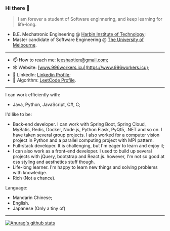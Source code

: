 ### Hi there 👋

> I am forever a student of Software enginnering, and keep learning for life-long.

- B.E. Mechatronic Engineering @ [Harbin Institute of Technology](http://www.hit.edu.cn);
- Master candidate of Software Engineering @ [The University of Melbourne](https://www.unimelb.edu.au). 

---

- 📫 How to reach me: leeshaotien@gmail.com;
- 🕸 Website: [www.996workers.icu](https://www.996workers.icu);
- 🐥 LinkedIn: [Linkedin Profile](https://www.linkedin.com/in/xiaotian-li-063821208/);
- 🧮 Algorithm: [LeetCode Profile](https://leetcode.cn/u/gorden-freeman/).

---

I can work efficiently with:
- Java, Python, JavaScript, C#, C;

I'd like to be:
- Back-end developer. I can work with Spring Boot, Spring Cloud, MyBatis, Redis, Docker, Node.js, Python Flask, PyQt5, .NET and so on. I have taken several group projects. I also worked for a computer vision project in Python and a parallel computing project with MPI pattern.
- Full-stack developer. It is challenging, but I'm eager to learn and enjoy it;
- I can also work as a front-end developer. I used to build up several projects with jQuery, bootstrap and React.js. however, I'm not so good at css styling and aesthetics stuff though.
- Life-long learner. I'm happy to learn new things and solving problems with knowledge.
- Rich (Not a chance).

Language:
- Mandarin Chinese;
- English.
- Japanese (Only a tiny of)

---
[![Anurag's github stats](https://github-readme-stats.vercel.app/api?username=Blackmesa-Canteen&show_icons=true&count_private=true)](https://github.com/Blackmesa-Canteen)



